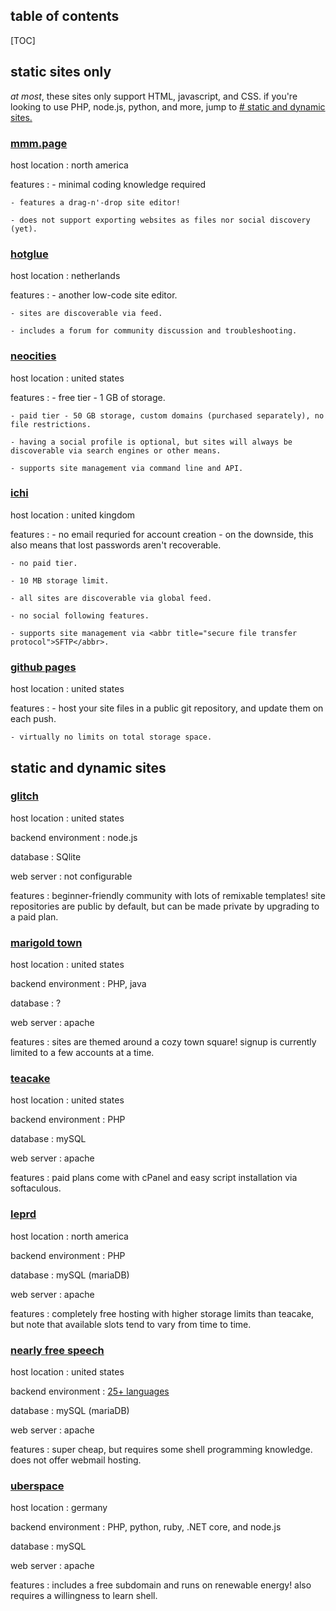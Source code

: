 <section>

<h2>table of contents</h2>

[TOC]

</section>

<section>

## static sites only

*at most*, these sites only support HTML, javascript, and CSS. if you're looking to use PHP, node.js, python, and more, jump to [# static and dynamic sites.](/resources/webdev/site-hosts#static-and-dynamic-sites)

### [mmm.page](https://build.mmm.page/)

host location
:   north america

features
:   - minimal coding knowledge required

    - features a drag-n'-drop site editor!

    - does not support exporting websites as files nor social discovery (yet).

### [hotglue](https://hotglue.me/)

host location
:   netherlands

features
:   - another low-code site editor.

    - sites are discoverable via feed.

    - includes a forum for community discussion and troubleshooting.

### [neocities](https://neocities.org/)

host location
:   united states

features
:   - free tier - 1 GB of storage.

    - paid tier - 50 GB storage, custom domains (purchased separately), no file restrictions.

    - having a social profile is optional, but sites will always be discoverable via search engines or other means.

    - supports site management via command line and API.

### [ichi](https://ichi.city/)

host location
:   united kingdom

features
:   - no email requried for account creation - on the downside, this also means that lost passwords aren't recoverable.

    - no paid tier.

    - 10 MB storage limit.

    - all sites are discoverable via global feed.

    - no social following features.

    - supports site management via <abbr title="secure file transfer protocol">SFTP</abbr>.

### [github pages](https://pages.github.com/)

host location
:   united states

features
:   - host your site files in a public git repository, and update them on each push.

    - virtually no limits on total storage space.


</section>

<section>

## static and dynamic sites

### [glitch](https://glitch.com/)

host location
:   united states

backend environment
:   node.js

database
:   SQlite

web server
:   not configurable

features
:   beginner-friendly community with lots of remixable templates! site repositories are public by default, but can be made private by upgrading to a paid plan.

### [marigold town](https://marigold.town/)

host location
:   united states

backend environment
:   PHP, java

database
:   ?

web server
:   apache

features
:   sites are themed around a cozy town square! signup is currently limited to a few accounts at a time.

### [teacake](https://teacake.org/)

host location
:   united states

backend environment
:   PHP

database
:   mySQL

web server
:   apache

features
:   paid plans come with cPanel and easy script installation via softaculous.

### [leprd](https://leprd.space/)

host location
:   north america

backend environment
:   PHP

database
:   mySQL (mariaDB)

web server
:   apache

features
:   completely free hosting with higher storage limits than teacake, but note that available slots tend to vary from time to time.

### [nearly free speech](https://www.nearlyfreespeech.net/)

host location
:   united states

backend environment
:   [25+ languages](https://2023q3.nfshost.com/)

database
:   mySQL (mariaDB)

web server
:   apache

features
:   super cheap, but requires some shell programming knowledge. does not offer webmail hosting.

### [uberspace](https://uberspace.de/en/)

host location
:   germany

backend environment
:   PHP, python, ruby, .NET core, and node.js

database
:   mySQL

web server
:   apache

features
:   includes a free subdomain and runs on renewable energy! also requires a willingness to learn shell.

</section>

